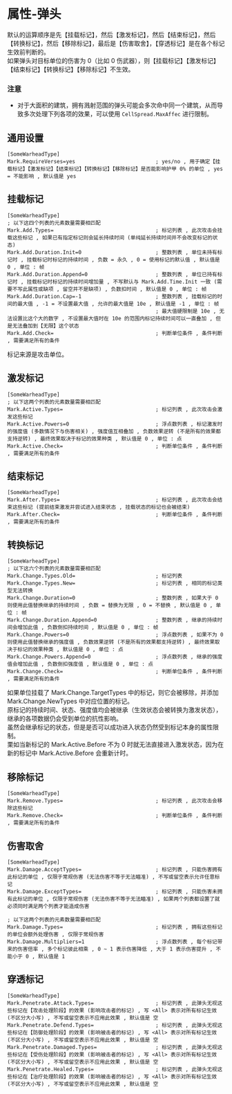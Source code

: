 # 属性-弹头

默认的运算顺序是先【挂载标记】，然后【激发标记】，然后【结束标记】，然后【转换标记】，然后【移除标记】，最后是【伤害取舍】，【穿透标记】是在各个标记生效前判断的。  
如果弹头对目标单位的伤害为 0（比如 0 伤武器），则【挂载标记】【激发标记】【结束标记】【转换标记】【移除标记】不生效。

### 注意

* 对于大面积的建筑，拥有溅射范围的弹头可能会多次命中同一个建筑，从而导致多次处理下列各项的效果，可以使用 `CellSpread.MaxAffec` 进行限制。



## 通用设置

```
[SomeWarheadType]
Mark.RequireVerses=yes                          ; yes/no , 用于确定【挂载标记】【激发标记】【结束标记】【转换标记】【移除标记】是否能影响护甲 0% 的单位 , yes = 不能影响 , 默认值是 yes
```



## 挂载标记

```
[SomeWarheadType]
; 以下这四个列表的元素数量需要相匹配
Mark.Add.Types=                                 ; 标记列表 , 此次攻击会挂载这些标记 , 如果已有指定标记则会延长持续时间 (单纯延长持续时间并不会改变标记的状态)
Mark.Add.Duration.Init=0                        ; 整数列表 , 单位未持有标记时 , 挂载标记时标记的持续时间 , 负数 = 永久 , 0 = 使用标记的默认值 , 默认值是 0 , 单位 : 帧
Mark.Add.Duration.Append=0                      ; 整数列表 , 单位已持有标记时 , 挂载标记时标记的持续时间增加量 , 不写默认与 Mark.Add.Time.Init 一致 (需要不写此属性或缺项 , 留空并不是缺项) , 负数扣时间 , 默认值是 0 , 单位 : 帧
Mark.Add.Duration.Cap=-1                        ; 整数列表 , 挂载标记的时间的最大值 , -1 = 不设置最大值 , 允许的最大值是 10e , 默认值是 -1 , 单位 : 帧
                                                ; 最大值硬限制是 10e , 无法设置比这个大的数字 , 不设置最大值时在 10e 的范围内标记持续时间可以一直叠加 , 但是无法叠加到【无限】这个状态
Mark.Add.Check=                                 ; 判断单位条件 , 条件判断 , 需要满足所有的条件
```

标记来源是攻击单位。



## 激发标记

```
[SomeWarheadType]
; 以下这两个列表的元素数量需要相匹配
Mark.Active.Types=                              ; 标记列表 , 此次攻击会激发这些标记
Mark.Active.Powers=0                            ; 浮点数列表 , 标记激发时的强度值 (多数情况下与伤害相关) , 强度值互相叠加 , 负数效果逆转 (不是所有的效果都支持逆转) , 最终效果取决于标记的效果种类 , 默认值是 0 , 单位 : 点
Mark.Active.Check=                              ; 判断单位条件 , 条件判断 , 需要满足所有的条件
```



## 结束标记

```
[SomeWarheadType]
Mark.After.Types=                               ; 标记列表 , 此次攻击会结束这些标记 (提前结束激发并尝试进入结束状态 , 挂载状态的标记也会被结束)
Mark.After.Check=                               ; 判断单位条件 , 条件判断 , 需要满足所有的条件
```



## 转换标记

```
[SomeWarheadType]
; 以下这六个列表的元素数量需要相匹配
Mark.Change.Types.Old=                          ; 标记列表
Mark.Change.Types.New=                          ; 标记列表 , 相同的标记类型无法转换
Mark.Change.Duration=0                          ; 整数列表 , 如果大于 0 则使用此值替换继承的持续时间 , 负数 = 替换为无限 , 0 = 不替换 , 默认值是 0 , 单位 : 帧
Mark.Change.Duration.Append=0                   ; 整数列表 , 继承的持续时间会增加此值 , 负数倒扣持续时间 , 默认值是 0 , 单位 : 帧
Mark.Change.Powers=0                            ; 浮点数列表 , 如果不为 0 则使用此值替换继承的强度值 , 负数效果逆转 (不是所有的效果都支持逆转) , 最终效果取决于标记的效果种类 , 默认值是 0 , 单位 : 点
Mark.Change.Powers.Append=0                     ; 浮点数列表 , 继承的强度值会增加此值 , 负数倒扣强度值 , 默认值是 0 , 单位 : 点
Mark.Change.Check=                              ; 判断单位条件 , 条件判断 , 需要满足所有的条件
```

如果单位挂载了 Mark.Change.TargetTypes 中的标记，则它会被移除，并添加 Mark.Change.NewTypes 中对应位置的标记。  
原标记的持续时间、状态、强度值均会被继承（生效状态会被转换为激发状态），继承的各项数据仍会受到单位的抗性影响。  
虽然会继承标记的状态，但是是否可以成功进入状态仍然受到标记本身的属性限制。  
栗如当新标记的 Mark.Active.Before 不为 0 时就无法直接进入激发状态，因为在新的标记中 Mark.Active.Before 会重新计时。



## 移除标记

```
[SomeWarheadType]
Mark.Remove.Types=                              ; 标记列表 , 此次攻击会移除这些标记
Mark.Remove.Check=                              ; 判断单位条件 , 条件判断 , 需要满足所有的条件
```



## 伤害取舍

```
[SomeWarheadType]
Mark.Damage.AcceptTypes=                        ; 标记列表 , 只能伤害拥有此标记的单位 , 仅限于常规伤害 (无法伤害不等于无法瞄准) , 不写或留空表示允许任意标记
Mark.Damage.ExceptTypes=                        ; 标记列表 , 只能伤害未拥有此标记的单位 , 仅限于常规伤害 (无法伤害不等于无法瞄准) , 如果两个列表都设置了就必须同时满足两个列表才能造成伤害

; 以下这两个列表的元素数量需要相匹配
Mark.Damage.Types=                              ; 标记列表 , 拥有这些标记的单位会额外处理伤害 , 仅限于常规伤害
Mark.Damage.Multipliers=1                       ; 浮点数列表 , 每个标记带来的伤害倍率 , 多个标记彼此相乘 , 0 ~ 1 表示伤害降低 , 大于 1 表示伤害提升 , 不能小于 0 , 默认值是 1
```



## 穿透标记

```
[SomeWarheadType]
Mark.Penetrate.Attack.Types=                    ; 标记列表 , 此弹头无视这些标记在【攻击处理阶段】的效果 (影响攻击者的标记) , 写 <All> 表示对所有标记生效 (不区分大小写) , 不写或留空表示不应用此效果 , 默认值是 空
Mark.Penetrate.Defend.Types=                    ; 标记列表 , 此弹头无视这些标记在【防御处理阶段】的效果 (影响被击者的标记) , 写 <All> 表示对所有标记生效 (不区分大小写) , 不写或留空表示不应用此效果 , 默认值是 空
Mark.Penetrate.Damaged.Types=                   ; 标记列表 , 此弹头无视这些标记在【受伤处理阶段】的效果 (影响被击者的标记) , 写 <All> 表示对所有标记生效 (不区分大小写) , 不写或留空表示不应用此效果 , 默认值是 空
Mark.Penetrate.Healed.Types=                    ; 标记列表 , 此弹头无视这些标记在【治疗处理阶段】的效果 (影响被击者的标记) , 写 <All> 表示对所有标记生效 (不区分大小写) , 不写或留空表示不应用此效果 , 默认值是 空
```